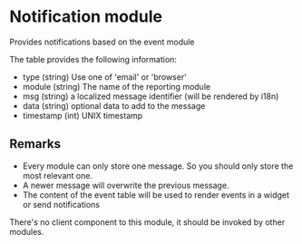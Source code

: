 Notification module
===================

Provides notifications based on the event module

The table provides the following information:

* type (string) Use one of 'email' or 'browser'
* module (string) The name of the reporting module
* msg (string) a localized message identifier (will be rendered by i18n)
* data (string) optional data to add to the message
* timestamp (int) UNIX timestamp

Remarks
---
* Every module can only store one message. So you should only store the most relevant one.
* A newer message will overwrite the previous message.
* The content of the event table will be used to render events in a widget or send notifications

There's no client component to this module, it should be invoked by other modules.
